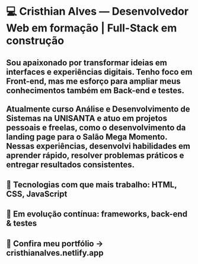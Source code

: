 # 💻 Cristhian Alves — Desenvolvedor Web em formação | Full-Stack em construção

<h2> Sou apaixonado por transformar ideias em interfaces e experiências digitais. Tenho foco em Front-end, mas me esforço para ampliar meus conhecimentos também em Back-end e testes. <br> <br>
Atualmente curso Análise e Desenvolvimento de Sistemas na UNISANTA e atuo em projetos pessoais e freelas, como o desenvolvimento da landing page para o Salão Mega Momento. Nessas experiências, desenvolvi habilidades em aprender rápido, resolver problemas práticos e entregar resultados consistentes. </h2>

## 🔧 Tecnologias com que mais trabalho: HTML, CSS, JavaScript
## 🚀 Em evolução contínua: frameworks, back-end & testes
## 📂 Confira meu portfólio → cristhianalves.netlify.app
